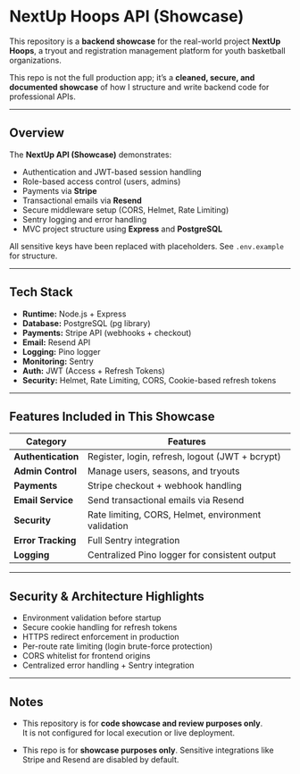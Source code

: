 # NextUp Hoops API (Showcase)

This repository is a **backend showcase** for the real-world project **NextUp Hoops**, a tryout and registration management platform for youth basketball organizations.

This repo is not the full production app; it’s a **cleaned, secure, and documented showcase** of how I structure and write backend code for professional APIs.

---

## Overview

The **NextUp API (Showcase)** demonstrates:
- Authentication and JWT-based session handling
- Role-based access control (users, admins)
- Payments via **Stripe**
- Transactional emails via **Resend**
- Secure middleware setup (CORS, Helmet, Rate Limiting)
- Sentry logging and error handling
- MVC project structure using **Express** and **PostgreSQL**

All sensitive keys have been replaced with placeholders. See `.env.example` for structure.

---

## Tech Stack

- **Runtime:** Node.js + Express  
- **Database:** PostgreSQL (pg library)  
- **Payments:** Stripe API (webhooks + checkout)  
- **Email:** Resend API  
- **Logging:** Pino logger  
- **Monitoring:** Sentry  
- **Auth:** JWT (Access + Refresh Tokens)  
- **Security:** Helmet, Rate Limiting, CORS, Cookie-based refresh tokens  

---

## Features Included in This Showcase

| Category | Features |
|-----------|-----------|
| **Authentication** | Register, login, refresh, logout (JWT + bcrypt) |
| **Admin Control** | Manage users, seasons, and tryouts |
| **Payments** | Stripe checkout + webhook handling |
| **Email Service** | Send transactional emails via Resend |
| **Security** | Rate limiting, CORS, Helmet, environment validation |
| **Error Tracking** | Full Sentry integration |
| **Logging** | Centralized Pino logger for consistent output |

---

## Security & Architecture Highlights

- Environment validation before startup  
- Secure cookie handling for refresh tokens  
- HTTPS redirect enforcement in production  
- Per-route rate limiting (login brute-force protection)  
- CORS whitelist for frontend origins  
- Centralized error handling + Sentry integration  

---

## Notes

- This repository is for **code showcase and review purposes only**.  
  It is not configured for local execution or live deployment.

- This repo is for **showcase purposes only**. Sensitive integrations like Stripe and Resend are disabled by default.  
